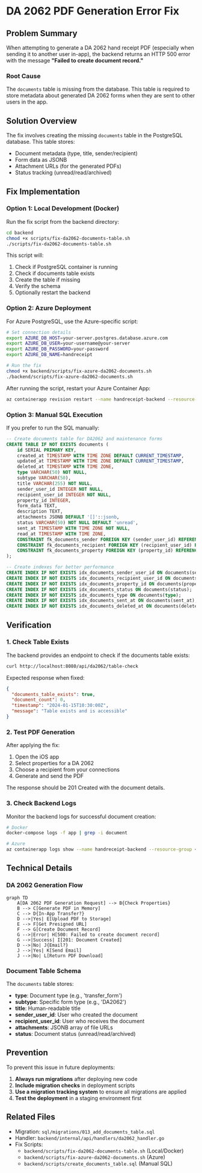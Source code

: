 # DA 2062 PDF Generation Error Fix

## Problem Summary

When attempting to generate a DA 2062 hand receipt PDF (especially when sending it to another user in-app), the backend returns an HTTP 500 error with the message **"Failed to create document record."**

### Root Cause

The `documents` table is missing from the database. This table is required to store metadata about generated DA 2062 forms when they are sent to other users in the app.

## Solution Overview

The fix involves creating the missing `documents` table in the PostgreSQL database. This table stores:
- Document metadata (type, title, sender/recipient)
- Form data as JSONB
- Attachment URLs (for the generated PDFs)
- Status tracking (unread/read/archived)

## Fix Implementation

### Option 1: Local Development (Docker)

Run the fix script from the backend directory:

```bash
cd backend
chmod +x scripts/fix-da2062-documents-table.sh
./scripts/fix-da2062-documents-table.sh
```

This script will:
1. Check if PostgreSQL container is running
2. Check if documents table exists
3. Create the table if missing
4. Verify the schema
5. Optionally restart the backend

### Option 2: Azure Deployment

For Azure PostgreSQL, use the Azure-specific script:

```bash
# Set connection details
export AZURE_DB_HOST=your-server.postgres.database.azure.com
export AZURE_DB_USER=your-username@your-server
export AZURE_DB_PASSWORD=your-password
export AZURE_DB_NAME=handreceipt

# Run the fix
chmod +x backend/scripts/fix-azure-da2062-documents.sh
./backend/scripts/fix-azure-da2062-documents.sh
```

After running the script, restart your Azure Container App:
```bash
az containerapp revision restart --name handreceipt-backend --resource-group <your-rg>
```

### Option 3: Manual SQL Execution

If you prefer to run the SQL manually:

```sql
-- Create documents table for DA2062 and maintenance forms
CREATE TABLE IF NOT EXISTS documents (
    id SERIAL PRIMARY KEY,
    created_at TIMESTAMP WITH TIME ZONE DEFAULT CURRENT_TIMESTAMP,
    updated_at TIMESTAMP WITH TIME ZONE DEFAULT CURRENT_TIMESTAMP,
    deleted_at TIMESTAMP WITH TIME ZONE,
    type VARCHAR(50) NOT NULL,
    subtype VARCHAR(50),
    title VARCHAR(255) NOT NULL,
    sender_user_id INTEGER NOT NULL,
    recipient_user_id INTEGER NOT NULL,
    property_id INTEGER,
    form_data TEXT,
    description TEXT,
    attachments JSONB DEFAULT '[]'::jsonb,
    status VARCHAR(50) NOT NULL DEFAULT 'unread',
    sent_at TIMESTAMP WITH TIME ZONE NOT NULL,
    read_at TIMESTAMP WITH TIME ZONE,
    CONSTRAINT fk_documents_sender FOREIGN KEY (sender_user_id) REFERENCES users(id),
    CONSTRAINT fk_documents_recipient FOREIGN KEY (recipient_user_id) REFERENCES users(id),
    CONSTRAINT fk_documents_property FOREIGN KEY (property_id) REFERENCES properties(id)
);

-- Create indexes for better performance
CREATE INDEX IF NOT EXISTS idx_documents_sender_user_id ON documents(sender_user_id);
CREATE INDEX IF NOT EXISTS idx_documents_recipient_user_id ON documents(recipient_user_id);
CREATE INDEX IF NOT EXISTS idx_documents_property_id ON documents(property_id);
CREATE INDEX IF NOT EXISTS idx_documents_status ON documents(status);
CREATE INDEX IF NOT EXISTS idx_documents_type ON documents(type);
CREATE INDEX IF NOT EXISTS idx_documents_sent_at ON documents(sent_at);
CREATE INDEX IF NOT EXISTS idx_documents_deleted_at ON documents(deleted_at);
```

## Verification

### 1. Check Table Exists

The backend provides an endpoint to check if the documents table exists:

```bash
curl http://localhost:8080/api/da2062/table-check
```

Expected response when fixed:
```json
{
  "documents_table_exists": true,
  "document_count": 0,
  "timestamp": "2024-01-15T10:30:00Z",
  "message": "Table exists and is accessible"
}
```

### 2. Test PDF Generation

After applying the fix:
1. Open the iOS app
2. Select properties for a DA 2062
3. Choose a recipient from your connections
4. Generate and send the PDF

The response should be 201 Created with the document details.

### 3. Check Backend Logs

Monitor the backend logs for successful document creation:

```bash
# Docker
docker-compose logs -f app | grep -i document

# Azure
az containerapp logs show --name handreceipt-backend --resource-group <your-rg> --follow
```

## Technical Details

### DA 2062 Generation Flow

```mermaid
graph TD
    A[DA 2062 PDF Generation Request] --> B{Check Properties}
    B --> C[Generate PDF in Memory]
    C --> D{In-App Transfer?}
    D -->|Yes| E[Upload PDF to Storage]
    E --> F[Get Presigned URL]
    F --> G[Create Document Record]
    G -->|Error| H[500: Failed to create document record]
    G -->|Success| I[201: Document Created]
    D -->|No| J{Email?}
    J -->|Yes| K[Send Email]
    J -->|No| L[Return PDF Download]
```

### Document Table Schema

The `documents` table stores:
- **type**: Document type (e.g., 'transfer_form')
- **subtype**: Specific form type (e.g., 'DA2062')
- **title**: Human-readable title
- **sender_user_id**: User who created the document
- **recipient_user_id**: User who receives the document
- **attachments**: JSONB array of file URLs
- **status**: Document status (unread/read/archived)

## Prevention

To prevent this issue in future deployments:

1. **Always run migrations** after deploying new code
2. **Include migration checks** in deployment scripts
3. **Use a migration tracking system** to ensure all migrations are applied
4. **Test the deployment** in a staging environment first

## Related Files

- Migration: `sql/migrations/013_add_documents_table.sql`
- Handler: `backend/internal/api/handlers/da2062_handler.go`
- Fix Scripts:
  - `backend/scripts/fix-da2062-documents-table.sh` (Local/Docker)
  - `backend/scripts/fix-azure-da2062-documents.sh` (Azure)
  - `backend/scripts/create_documents_table.sql` (Manual SQL) 